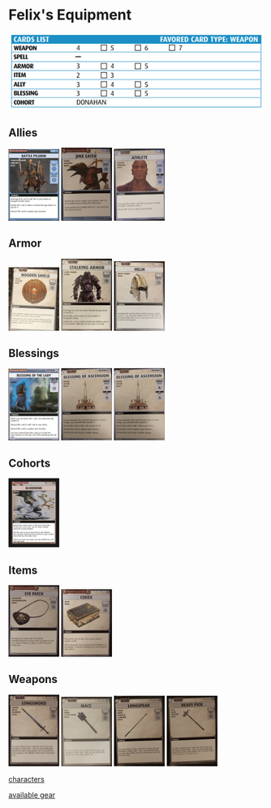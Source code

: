 # Felix's Equipment
![a](../p1/F3.PNG)

## Allies
<img src="https://github.com/barry4356/PACG_Cards/blob/main/WoTR/Allies/BattlePilgrim.png" alt="Recruit" width="100"/> <img src="https://github.com/barry4356/PACG_Cards/blob/main/WoTR/Allies/JinxEater.png" alt="JinxEater" width="100"/> <img src="https://github.com/barry4356/PACG_Cards/blob/main/WoTR/Allies/Athlete.png" alt="Athlete" width="100"/>

## Armor
<img src="https://github.com/barry4356/PACG_Cards/blob/main/WoTR/Armor/WoodenShield.png" alt="Longsword" width="100"/> <img src="https://github.com/barry4356/PACG_Cards/blob/main/WoTR/Armor/StalkingArmor.png" alt="Longsword" width="100"/> <img src="https://github.com/barry4356/PACG_Cards/blob/main/WoTR/Armor/Helm.png" alt="Longsword" width="100"/>

## Blessings
<img src="https://github.com/barry4356/PACG_Cards/blob/main/WoTR/Blessings/BlessingOfTheLady.png" alt="Longsword" width="100"/> <img src="https://github.com/barry4356/PACG_Cards/blob/main/WoTR/Blessings/BlessingOfAscension.png" alt="Longsword" width="100"/> <img src="https://github.com/barry4356/PACG_Cards/blob/main/WoTR/Blessings/BlessingOfAscension.png" alt="Longsword" width="100"/>

## Cohorts
<img src="https://github.com/barry4356/PACG_Cards/blob/main/WoTR/Cohorts/Bloodwind.png" alt="Longsword" width="100"/>

## Items
<img src="https://github.com/barry4356/PACG_Cards/blob/main/WoTR/Items/EyePatch.png" alt="Longsword" width="100"/> <img src="https://github.com/barry4356/PACG_Cards/blob/main/WoTR/Items/Codex.png" alt="Longsword" width="100"/>

## Weapons
<img src="https://github.com/barry4356/PACG_Cards/blob/main/WoTR/Weapons/Longsword.png" alt="Longsword" width="100"/> <img src="https://github.com/barry4356/PACG_Cards/blob/main/WoTR/Weapons/Mace.png" alt="Mace" width="100"/> <img src="https://github.com/barry4356/PACG_Cards/blob/main/WoTR/Weapons/Longspear.png" alt="Longspear" width="100"/> <img src="https://github.com/barry4356/PACG_Cards/blob/main/WoTR/Weapons/HeavyPick.png" alt="HeavyPick" width="100"/>
 

[characters](../p1/characters.md#characters)

[available gear](available_loot.md#available-gear)
